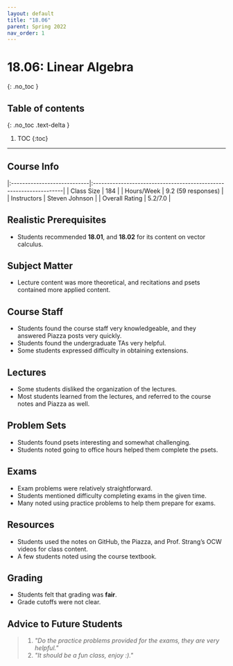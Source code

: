```yaml
---
layout: default
title: "18.06"
parent: Spring 2022
nav_order: 1
---
```


# 18.06: Linear Algebra
{: .no_toc }

## Table of contents
{: .no_toc .text-delta }

1. TOC
{:toc}

---

## Course Info

|:----------------------------|:-------------------------------------------------------------------|
| Class Size    		| 184                                                            		|
| Hours/Week        	| 9.2 (59 responses)                                          	| 
| Instructors         	| Steven Johnson					|
| Overall Rating	| 5.2/7.0						|

## Realistic Prerequisites
* Students recommended **18.01**, and **18.02** for its content on vector calculus. 

## Subject Matter
* Lecture content was more theoretical, and recitations and psets contained more applied content.

## Course Staff
* Students found the course staff very knowledgeable, and they answered Piazza posts very quickly.
* Students found the undergraduate TAs very helpful. 
* Some students expressed difficulty in obtaining extensions.


## Lectures
* Some students disliked the organization of the lectures.
* Most students learned from the lectures, and referred to the course notes and Piazza as well. 


## Problem Sets
* Students found psets interesting and somewhat challenging.
* Students noted going to office hours helped them complete the psets. 

## Exams
* Exam problems were relatively straightforward.
* Students mentioned difficulty completing exams in the given time. 
* Many noted using practice problems to help them prepare for exams. 

## Resources
* Students used the notes on GitHub, the Piazza, and Prof. Strang’s OCW videos for class content. 
* A few students noted using the course textbook.

## Grading
* Students felt that grading was **fair**.
* Grade cutoffs were not clear.

## Advice to Future Students
> 1. *"Do the practice problems provided for the exams, they are very helpful."* 
> 2. *"It should be a fun class, enjoy :)."*

